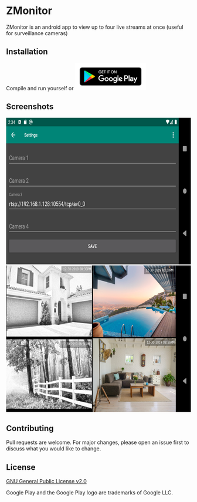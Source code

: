 # ZMonitor

ZMonitor is an android app to view up to four live streams at once (useful for surveillance cameras)

## Installation
Compile and run yourself or 
<a href="https://play.google.com/store/apps/details?id=com.vbridgelal.zmonitor"><img src="/img/google-play-badge.png" height="75"></a>


## Screenshots
<img src="/img/screen1.png" height="400"><img src="img/screen2.jpg" height="400">

## Contributing
Pull requests are welcome. For major changes, please open an issue first to discuss what you would like to change.

## License
[GNU General Public License v2.0](https://choosealicense.com/licenses/gpl-2.0/)

Google Play and the Google Play logo are trademarks of Google LLC.

